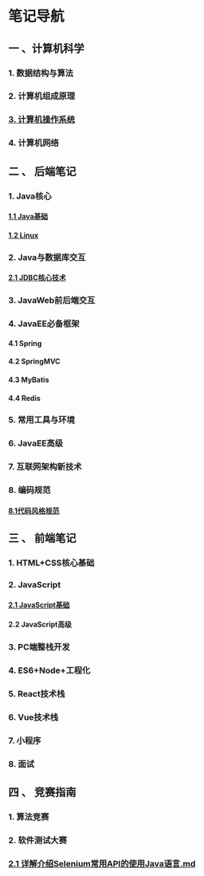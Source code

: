 # 笔记导航

## 一 、计算机科学

### 1. 数据结构与算法

### 2. 计算机组成原理

### [3. 计算机操作系统](./计算机科学/计算机操作系统/计算机操作系统理论笔记导航.md)

### 4. 计算机网络

## 二 、 后端笔记

### 		1. Java核心

#### 			 	[1.1 Java基础](./Java全套/Java基础笔记/Java基础笔记导航.md)

#### 			 	[1.2 Linux](./Java全套/Linux-note/Linux笔记导航.md)

### 		2. Java与数据库交互

####             	[2.1 JDBC核心技术](./Java全套/JDBC核心技术/JDBC核心技术.md)

### 		3. JavaWeb前后端交互

### 		4. JavaEE必备框架

#### 		4.1 Spring

#### 		4.2 SpringMVC

#### 		4.3 MyBatis

#### 		4.4 Redis

### 		5. 常用工具与环境

### 		6. JavaEE高级

### 		7. 互联网架构新技术

### 8. 编码规范

#### 	[8.1代码风格规范](./Java全套/编码规范/代码风格规范.md)


## 三 、 前端笔记

### 1. HTML+CSS核心基础

### 2. JavaScript

#### 			 	[2.1 JavaScript基础](./前端全套/JavaScript/JavaScript基础.md)

#### 	2.2 JavaScript高级

### 	3. PC端整栈开发

### 	4. ES6+Node+工程化

### 	5. React技术栈

### 	6. Vue技术栈

### 	7. 小程序

### 	8. 面试



## 四 、 竞赛指南

### 1. 算法竞赛

### 2. 软件测试大赛

### [2.1 详解介绍Selenium常用API的使用Java语言.md](./竞赛指南/软件测试大赛/详解介绍Selenium常用API的使用Java语言.md)
